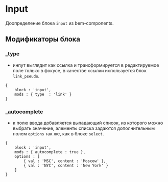 # Input

Доопределение блока `input` из bem-components.

## Модификаторы блока

### _type

- инпут выглядит как ссылка и трансформируется в редактируемое поле только в фокусе, в качестве ссылки используется
блок `link_pseudo`.

``` bemjson
{
    block : 'input',
    mods : { type  : 'link' }
}
```

### _autocomplete

- к полю ввода добавляется выпадающий список, из которого можно выбрать значение, элементы списка задаются дополнительным полем `options` так же, как в блоке `select`.

```bemjson
{
    block : 'input',
    mods : { autocomplete : true },
    options : [
        { val : 'MSC', content : 'Moscow' },
        { val : 'NYC', content : 'New York' }
    ]
}
